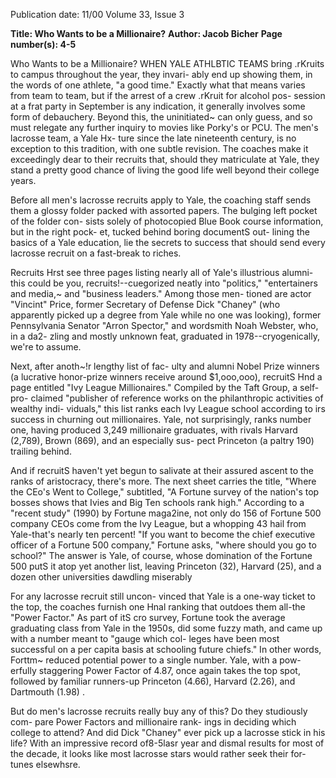 Publication date: 11/00
Volume 33, Issue 3

**Title: Who Wants to be a Millionaire?**
**Author: Jacob Bicher**
**Page number(s): 4-5**

Who Wants to be a Millionaire?
WHEN YALE ATHLBTIC TEAMS bring .rKruits 
to campus throughout the year, they invari-
ably end up showing them, in the words of 
one athlete, "a good time." Exactly what 
that means varies from team to team, but if 
the arrest of a crew .rKruit for alcohol pos-
session at a frat party in September is any 
indication, it generally involves some form 
of debauchery. Beyond this, the uninitiated~ 
can only guess, and so must relegate any 
further inquiry to movies like Porky's or 
PCU. The men's lacrosse team, a Yale Hx-
ture since the late nineteenth century, is no 
exception to this tradition, with one subtle 
revision. The coaches make it exceedingly 
dear to their recruits that, should they 
matriculate at Yale, they stand a pretty 
good chance of living the good life well 
beyond their college years. 

Before all men's lacrosse recruits apply 
to Yale, the coaching staff sends them a 
glossy folder packed with assorted papers. 
The bulging left pocket of the folder con-
sists solely of photocopied Blue Book 
course information, but in the right pock-
et, tucked behind boring documentS out-
lining the basics of a Yale education, lie the 
secrets to success that should send every 
lacrosse recruit on a fast-break to riches. 

Recruits Hrst see three pages listing 
nearly all of Yale's illustrious alumni-this 
could be you, recruits!--cuegorized neatly 
into "politics," "entertainers and media,~ 
and "business leaders." Among those men-
tioned are actor "Vincint" Price, former 
Secretary of Defense Dick "Chaney" (who 
apparently picked up a degree from Yale 
while no one was looking), former 
Pennsylvania Senator "Arron Spector," and 
wordsmith Noah Webster, who, in a da2-
zling and mostly unknown feat, graduated 
in 1978--cryogenically, we're to assume. 

Next, after anoth~!r lengthy list of fac-
ulty and alumni Nobel Prize winners (a 
lucrative honor-prize winners receive 
around $1,ooo,ooo), recruitS Hnd a page 
entitled 
"Ivy 
League 
Millionaires." 
Compiled by the Taft Group, a self-pro-
claimed "publisher of reference works on 
the philanthropic activities of wealthy indi-
viduals," this list ranks each Ivy League 
school according to irs success in churning 
out millionaires. Yale, not surprisingly, 
ranks number one, having produced 3,249 
millionaire graduates, with rivals Harvard 
(2,789), Brown (869), and an especially sus-
pect Princeton (a paltry 190) trailing 
behind. 

And if recruitS haven't yet begun to 
salivate at their assured ascent to the ranks 
of aristocracy, there's more. The next sheet 
carries the title, "Where the CEo's Went to 
College," subtitled, "A Fortune survey of 
the nation's top bosses shows that Ivies and 
Big Ten schools rank high." According to a 
"recent study" (1990) by Fortune maga2ine, 
not only do 156 of Fortune 500 company 
CEOs come from the Ivy League, but a 
whopping 43 hail from Yale-that's nearly 
ten percent! "If you want to become the 
chief executive officer of a Fortune 500 
company," Fortune asks, "where should you 
go to school?" The answer is Yale, of 
course, whose domination of the Fortune 
500 putS it atop yet another list, leaving 
Princeton (32), Harvard (25), and a dozen 
other universities dawdling miserably 

For any lacrosse recruit still uncon-
vinced that Yale is a one-way ticket to the 
top, the coaches furnish one Hnal ranking 
that outdoes them all-the "Power Factor." 
As part of itS cro survey, Fortune took the 
average graduating class from Yale in the 
1950s, did some fuzzy math, and came up 
with a number meant to "gauge which col-
leges have been most successful on a per 
capita basis at schooling future chiefs." In 
other words, 
Forttm~ reduced potential 
power to a single number. Yale, with a pow-
erfully staggering Power Factor of 4.87, 
once again takes the top spot, followed by 
familiar runners-up Princeton (4.66), 
Harvard (2.26), and Dartmouth (1.98) . 

But do men's lacrosse recruits really 
buy any of this? Do they studiously com-
pare Power Factors and millionaire rank-
ings in deciding which college to attend? 
And did Dick "Chaney" ever pick up a 
lacrosse stick in his life? With an impressive 
record of8-5lasr year and dismal results for 
most of the decade, it looks like most 
lacrosse stars would rather seek their for-
tunes elsewhsre.